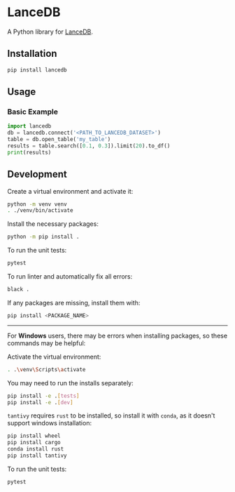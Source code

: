 # LanceDB

A Python library for [LanceDB](https://github.com/lancedb/lancedb).

## Installation

```bash
pip install lancedb
```

## Usage

### Basic Example

```python
import lancedb
db = lancedb.connect('<PATH_TO_LANCEDB_DATASET>')
table = db.open_table('my_table')
results = table.search([0.1, 0.3]).limit(20).to_df()
print(results)
```


## Development

Create a virtual environment and activate it:

```bash
python -m venv venv
. ./venv/bin/activate
```

Install the necessary packages:

```bash
python -m pip install .
```

To run the unit tests:

```bash
pytest
```

To run linter and automatically fix all errors:

```bash
black .
```

If any packages are missing, install them with:

```bash
pip install <PACKAGE_NAME>
```


___
For **Windows** users, there may be errors when installing packages, so these commands may be helpful:

Activate the virtual environment:
```bash
. .\venv\Scripts\activate
```

You may need to run the installs separately:
```bash
pip install -e .[tests]
pip install -e .[dev]
```


`tantivy` requires `rust` to be installed, so install it with `conda`, as it doesn't support windows installation:
```bash
pip install wheel
pip install cargo
conda install rust
pip install tantivy
```

To run the unit tests:
```bash
pytest
```
